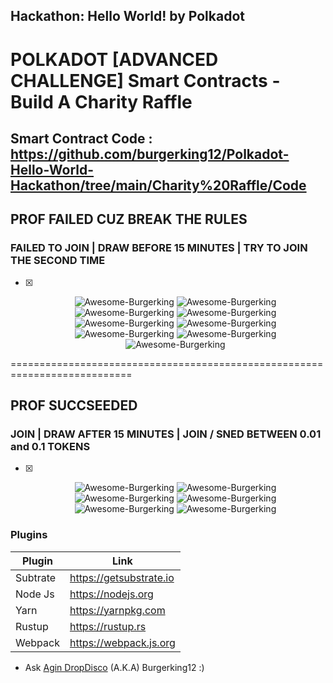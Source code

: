 ## Hackathon: Hello World! by Polkadot

# POLKADOT [ADVANCED CHALLENGE] Smart Contracts - Build A Charity Raffle
## Smart Contract Code : https://github.com/burgerking12/Polkadot-Hello-World-Hackathon/tree/main/Charity%20Raffle/Code

## PROF FAILED CUZ BREAK THE RULES
### FAILED TO JOIN | DRAW BEFORE 15 MINUTES | TRY TO JOIN THE SECOND TIME
- [x] <p align="center">
    <a>
        <img src="./failed/supp1.png" alt="Awesome-Burgerking"/>
    </a>
    <a>
        <img src="./failed/supp2.png" alt="Awesome-Burgerking"/>
    </a>
    <a>
        <img src="./failed/supp3.png" alt="Awesome-Burgerking"/>
    </a>
    <a>
        <img src="./failed/supp4.png" alt="Awesome-Burgerking"/>
    </a>
    <a>
        <img src="./failed/0_01_2x.png" alt="Awesome-Burgerking"/>
    </a><a>
        <img src="./failed/0_01_2x_data.png" alt="Awesome-Burgerking"/>
    </a>
    <a>
        <img src="./failed/call_before_15.png" alt="Awesome-Burgerking"/>
    </a>
    <a>
        <img src="./failed/draw_failed1.png" alt="Awesome-Burgerking"/>
    </a><a>
        <img src="./failed/draw_failed_data.png" alt="Awesome-Burgerking"/>
    </a>
</p>

===========================================================================

## PROF SUCCSEEDED
###  JOIN | DRAW AFTER 15 MINUTES | JOIN / SNED BETWEEN 0.01 and 0.1 TOKENS
- [x] <p align="center">
    <a>
        <img src="./IDR_Indonesian_Rupiah.png" alt="Awesome-Burgerking"/>
    </a>
   <a>
        <img src="./IDR_Indonesian_Rupiah.png" alt="Awesome-Burgerking"/>
    </a>
   <a>
        <img src="./IDR_Indonesian_Rupiah.png" alt="Awesome-Burgerking"/>
    </a>
   <a>
        <img src="./IDR_Indonesian_Rupiah.png" alt="Awesome-Burgerking"/>
    </a>
   <a>
        <img src="./IDR_Indonesian_Rupiah.png" alt="Awesome-Burgerking"/>
    </a>
   <a>
        <img src="./IDR_Indonesian_Rupiah.png" alt="Awesome-Burgerking"/>
    </a>
</p>




### Plugins

| Plugin | Link |
| ------ | ------ |
| Subtrate | https://getsubstrate.io |
| Node Js | https://nodejs.org |
| Yarn | https://yarnpkg.com |
| Rustup | https://rustup.rs |
| Webpack |https://webpack.js.org |'

* Ask [Agin DropDisco](https://twitter.com/agin_webdev) (A.K.A) Burgerking12 :)

